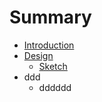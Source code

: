 # Summary

* [Introduction](README.md)
* [Design](Design/README.md)
   * [Sketch](Design/sketch.md)
* ddd
   * dddddd

